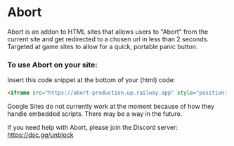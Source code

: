# Abort
Abort is an addon to HTML sites that allows users to "Abort" from the current site and get redirected to a chosen url in less than 2 seconds.
Targeted at game sites to allow for a quick, portable panic button.

### To use Abort on your site:
Insert this code snippet at the bottom of your (html) code:
```html
<iframe src="https://abort-production.up.railway.app" style="position: fixed; cursor: pointer; bottom: 5px; right: 5px; border: none; height: 50px; width: 225px;"></iframe>
```
Google Sites do not currently work at the moment because of how they handle embedded scripts. There may be a way in the future.

If you need help with Abort, please join the Discord server: https://dsc.gg/unblock
